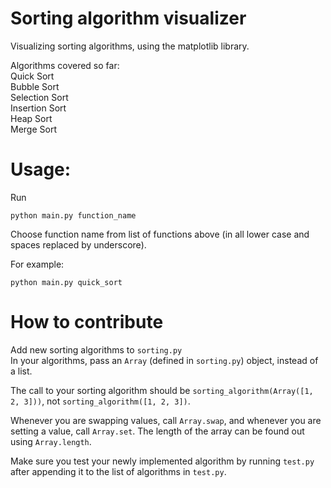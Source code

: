# Sorting algorithm visualizer

Visualizing sorting algorithms, using the matplotlib library.

Algorithms covered so far:<br />
Quick Sort<br />
Bubble Sort<br />
Selection Sort<br />
Insertion Sort<br />
Heap Sort<br />
Merge Sort

# Usage:

Run

```python main.py function_name```

Choose function name from list of functions above (in all lower case and spaces replaced by underscore).

For example: 

```python main.py quick_sort```

# How to contribute

Add new sorting algorithms to `sorting.py`  
In your algorithms, pass an `Array` (defined in `sorting.py`) object, instead of a list.  
  
The call to your sorting algorithm should be `sorting_algorithm(Array([1, 2, 3]))`, not `sorting_algorithm([1, 2, 3])`.  
  
Whenever you are swapping values, call `Array.swap`, and whenever you are setting a value, call `Array.set`.
The length of the array can be found out using `Array.length`.

Make sure you test your newly implemented algorithm by running `test.py` after appending it to the list of algorithms in `test.py`.

